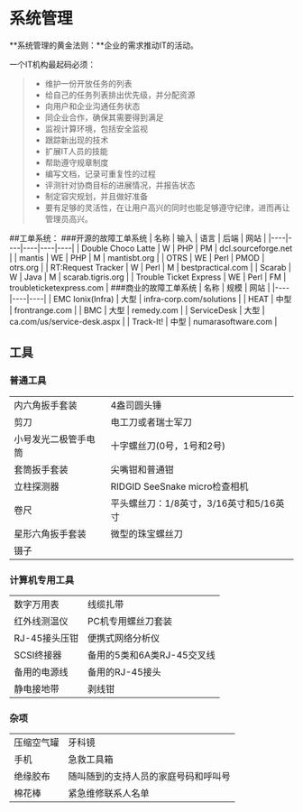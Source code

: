 # 系统管理
**系统管理的黄金法则：**企业的需求推动IT的活动。  

一个IT机构最起码必须：
>* 维护一份开放任务的列表
>* 给自己的任务列表排出优先级，并分配资源
>* 向用户和企业沟通任务状态
>* 同企业合作，确保其需要得到满足
>* 监视计算环境，包括安全监视
>* 跟踪新出现的技术
>* 扩展IT人员的技能
>* 帮助遵守规章制度
>* 编写文档，记录可重复性的过程
>* 评测针对协商目标的进展情况，并报告状态
>* 制定容灾规划，并且做好准备
>* 要有足够的灵活性，在让用户高兴的同时也能足够遵守纪律，进而再让管理员高兴。

##工单系统：
###开源的故障工单系统
| 名称 | 输入 | 语言 | 后端 | 网站 |
|----|----|----|----|----|
| Double Choco Latte | W | PHP | PM | dcl.sourceforge.net |
| mantis | WE | PHP | M | mantisbt.org |
| OTRS | WE | Perl | PMOD | otrs.org |
| RT:Request Tracker | W | Perl | M | bestpractical.com |
| Scarab | W | Java | M | scarab.tigris.org |
| Trouble Ticket Express | WE | Perl | FM | troubleticketexpress.com |
###商业的故障工单系统
| 名称 | 规模 | 网站 |
|----|----|----|
| EMC Ionix(Infra) | 大型 | infra-corp.com/solutions |
| HEAT | 中型 | frontrange.com |
| BMC | 大型 | remedy.com |
| ServiceDesk | 大型 | ca.com/us/service-desk.aspx |
| Track-It! | 中型 | numarasoftware.com |
## 工具
### 普通工具
|  |  |
|---------|--------|
| 内六角扳手套装 | 4盎司圆头锤 |
| 剪刀 | 电工刀或者瑞士军刀 |
| 小号发光二极管手电筒 | 十字螺丝刀(0号，1号和2号) |
| 套筒扳手套装 | 尖嘴钳和普通钳 |
| 立柱探测器 | RIDGID SeeSnake micro检查相机 |
| 卷尺 | 平头螺丝刀：1/8英寸，3/16英寸和5/16英寸 |
| 星形六角扳手套装 | 微型的珠宝螺丝刀 |
| 镊子 |  |
### 计算机专用工具
|  |  |
|--|--|
| 数字万用表 | 线缆扎带 |
| 红外线测温仪 | PC机专用螺丝刀套装 |
| RJ-45接头压钳 | 便携式网络分析仪 |
| SCSI终接器 | 备用的5类和6A类RJ-45交叉线 |
| 备用的电源线 | 备用的RJ-45接头 |
| 静电接地带 | 剥线钳 |
### 杂项
|  |  |
|--|--|
| 压缩空气罐 | 牙科镜 |
| 手机 | 急救工具箱 |
| 绝缘胶布 | 随叫随到的支持人员的家庭号码和呼叫号 |
| 棉花棒 | 紧急维修联系人名单 |
